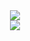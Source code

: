 <div align=center>
  <a href="https://github.com/Codejune/Codejune">
    <img align="center" src="https://github-readme-stats.vercel.app/api?username=Codejune&show_icons=true&theme=gradient&&count_private=true" />
  </a>
  <br/>
  <a href="https://github.com/Codejune?tab=repositories">
    <img align="center" src="https://github-readme-stats.vercel.app/api/top-langs/?username=Codejune&langs_count=8" />
  </a>
</div>

<!--
**Codejune/Codejune** is a ✨ _special_ ✨ repository because its `README.md` (this file) appears on your GitHub profile.

Here are some ideas to get you started:

- 🔭 I’m currently working on ...
- 🌱 I’m currently learning ...
- 👯 I’m looking to collaborate on ...
- 🤔 I’m looking for help with ...
- 💬 Ask me about ...
- 📫 How to reach me: ...
- 😄 Pronouns: ...
- ⚡ Fun fact: ...
-->
